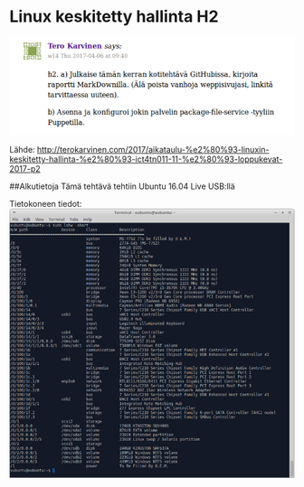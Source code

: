 # Linux keskitetty hallinta H2

![Harjoitus 2](pictures/Selection_009.png)

Lähde: http://terokarvinen.com/2017/aikataulu-%e2%80%93-linuxin-keskitetty-hallinta-%e2%80%93-ict4tn011-11-%e2%80%93-loppukevat-2017-p2

##Alkutietoja
Tämä tehtävä tehtiin Ubuntu 16.04 Live USB:llä

Tietokoneen tiedot:
![tietokone](pictures/ttiedot.png)



